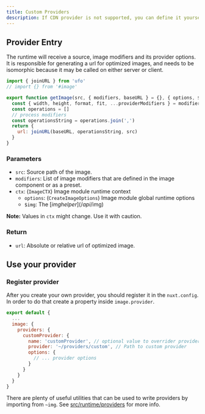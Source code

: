 ```yaml
---
title: Custom Providers
description: If CDN provider is not supported, you can define it yourself.
---
```


## Provider Entry

The runtime will receive a source, image modifiers and its provider options. It is responsible for generating a url for optimized images, and needs to be isomorphic because it may be called on either server or client.

```js
import { joinURL } from 'ufo'
// import {} from '#image'

export function getImage(src, { modifiers, baseURL } = {}, { options, $img }) {
  const { width, height, format, fit, ...providerModifiers } = modifiers
  const operations = []
  // process modifiers
  const operationsString = operations.join(',')
  return {
    url: joinURL(baseURL, operationsString, src)
  }
}
```

### Parameters

- `src`: Source path of the image.
- `modifiers`: List of image modifiers that are defined in the image component or as a preset.
- `ctx`: (`ImageCTX`) Image module runtime context
  - `options`: (`CreateImageOptions`) Image module global runtime options
  - `$img`: The [$img helper](/api/$img)

**Note:** Values in `ctx` might change. Use it with caution.

### Return

- `url`: Absolute or relative url of optimized image.

## Use your provider

### Register provider

After you create your own provider, you should register it in the `nuxt.config`. In order to do that create a property inside `image.provider`.

```js
export default {
  ...
  image: {
    providers: {
      customProvider: {
        name: 'customProvider', // optional value to overrider provider name
        provider: '~/providers/custom', // Path to custom provider
        options: {
          // ... provider options
        }
      }
    }
  }
}
```

There are plenty of useful utilities that can be used to write providers by importing from `~img`. See [src/runtime/providers](https://github.com/nuxt/image/tree/dev/src/runtime/providers) for more info.
